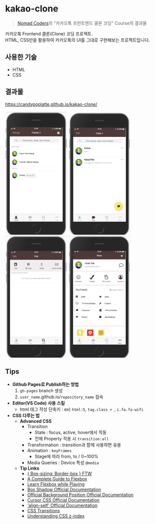 # kakao-clone
> [Nomad Coders](https://academy.nomadcoders.co/)의 "카카오톡 프런트엔드 클론 코딩" Course의 결과물

카카오톡 Frontend 클론(Clone) 코딩 프로젝트.  
HTML, CSS만을 활용하여 카카오톡의 UI를 그대로 구현해보는 프로젝트입니다.

## 사용한 기술

- HTML
- CSS

## 결과물

https://candypoplatte.github.io/kakao-clone/

<img src="https://raw.githubusercontent.com/candypoplatte/kakao-clone/master/output/friends.jpg" width="200">
<img src="https://raw.githubusercontent.com/candypoplatte/kakao-clone/master/output/chats.jpg" width="200">
<br/>
<img src="https://raw.githubusercontent.com/candypoplatte/kakao-clone/master/output/find.jpg" width="200">
<img src="https://raw.githubusercontent.com/candypoplatte/kakao-clone/master/output/more.jpg" width="200">

## Tips
- **Github Pages로 Publish하는 방법**
    1. `gh-pages` branch 생성
    2. `user_name`.github.io/`repository_name` 접속
- **Editor(VS Code) 사용 스킬**
    - html 태그 작성 단축키 : ex) `html:5`, `tag.class + `, `i.fa.fa-wifi`
- **CSS 다루는 법**
    - **Advanced CSS**
        - Transition
            - State : focus, active, hover에서 작동
            - 전체 Property 적용 시 `transition:all`
        - Transformation : transition과 함께 사용하면 유용
        - Animation : `keyFrames`
            - Stage에 따라 from, to / 0~100%
        - Media Queries : Device 특성 `@media`
    - **Tip Links**
        - [{ Box-sizing: Border-box } FTW](https://www.paulirish.com/2012/box-sizing-border-box-ftw/)
        - [A Complete Guide to Flexbox](https://css-tricks.com/snippets/css/a-guide-to-flexbox/)
        - [Learn Flexbox while Playing](http://flexboxfroggy.com/#ko)
        - [Box Shadow Official Documentation](https://developer.mozilla.org/en-US/docs/Web/CSS/box-shadow)
        - [Official Background Position Official Documentation](https://developer.mozilla.org/en-US/docs/Web/CSS/background-position)
        - [Cursor CSS Official Documentation](https://developer.mozilla.org/en-US/docs/Web/CSS/cursor)
        - ['align-self' Official Documentation](https://developer.mozilla.org/en-US/docs/Web/CSS/align-self)
        - [CSS Transitions](http://css3.bradshawenterprises.com/transitions/)
        - [Understanding CSS z-index](https://developer.mozilla.org/en-US/docs/Web/CSS/CSS_Positioning/Understanding_z_index)